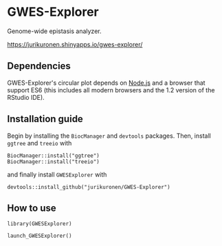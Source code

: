 # GWES-Explorer
Genome-wide epistasis analyzer.

https://jurikuronen.shinyapps.io/gwes-explorer/

## Dependencies
GWES-Explorer's circular plot depends on [Node.js](https://nodejs.org/en/) and a browser that support ES6 (this includes all modern browsers and the 1.2 version of the RStudio IDE).

## Installation guide
Begin by installing the `BiocManager` and `devtools` packages. Then, install `ggtree` and `treeio` with
```
BiocManager::install("ggtree")
BiocManager::install("treeio")
```
and finally install `GWESExplorer` with
```
devtools::install_github("jurikuronen/GWES-Explorer")
```

## How to use
```
library(GWESExplorer)

launch_GWESExplorer()
```
